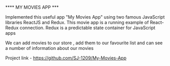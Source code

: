 **** MY MOVIES APP ***

Implemented this useful app "My Movies App" using two famous JavaScript libraries ReactJS and Redux. This movie app is a running example of React-Redux connection. Redux is a predictable state container for JavaScript apps

We can add movies to our store , add them to our favourite list and can see a number of information about our movies

Project link - https://github.com/SJ-1209/My-Movies-App

